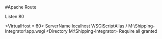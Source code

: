 #Apache Route

Listen 80

<VirtualHost \*:80>
ServerName localhost
WSGIScriptAlias / M:\Shipping-Integrator\app.wsgi
<Directory M:\Shipping-Integrator>
Require all granted
</Directory>
</VirtualHost>
